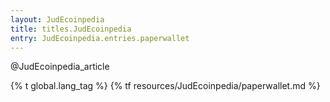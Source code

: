 ```yaml
---
layout: JudEcoinpedia
title: titles.JudEcoinpedia
entry: JudEcoinpedia.entries.paperwallet
---
```


@JudEcoinpedia_article

{% t global.lang_tag %}
{% tf resources/JudEcoinpedia/paperwallet.md %}
